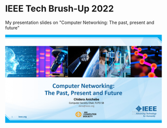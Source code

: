 # IEEE Tech Brush-Up 2022
My presentation slides on "Computer Networking: The past, present and future"
<p align="center"><img src="./first-slide.png"></p>
<!--Looking for a flag? 😀: Q29uZ3JhdHVsYXRpb25zIPCfjoogCgp7MTMzMy1UM0NIQlJVNUgtVVAyMDIyfQ-->
